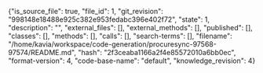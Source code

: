 {"is_source_file": true, "file_id": 1, "git_revision": "998148e18488e925c382e953fedabc396e402f72", "state": 1, "description": "", "external_files": [], "external_methods": [], "published": [], "classes": [], "methods": [], "calls": [], "search-terms": [], "filename": "/home/kavia/workspace/code-generation/procuresync-97568-97574/README.md", "hash": "2f3ceaba1166a2f4e85572010a6bb0ec", "format-version": 4, "code-base-name": "default", "knowledge_revision": 4}